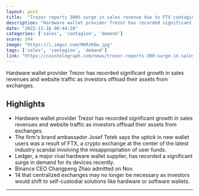 ```yaml
---
layout: post
title:  "Trezor reports 300% surge in sales revenue due to FTX contagion"
description: "Hardware wallet provider Trezor has recorded significant growth in sales revenues and website traffic as investors offload their assets from exchanges."
date: "2022-11-16 00:44:18"
categories: ['sales', 'contagion', 'demand']
score: 344
image: "https://i.imgur.com/MURzKOw.jpg"
tags: ['sales', 'contagion', 'demand']
link: "https://cointelegraph.com/news/trezor-reports-300-surge-in-sales-revenue-due-to-ftx-contagion"
---
```


Hardware wallet provider Trezor has recorded significant growth in sales revenues and website traffic as investors offload their assets from exchanges.

## Highlights

- Hardware wallet provider Trezor has recorded significant growth in sales revenues and website traffic as investors offload their assets from exchanges.
- The firm's brand ambassador Josef Tetek says the uptick in new wallet users was a result of FTX, a crypto exchange at the center of the latest industry scandal involving the misappropriation of user funds.
- Ledger, a major rival hardware wallet supplier, has recorded a significant surge in demand for its devices recently.
- Binance CEO Changpeng Zhao admitted on Nov.
- 14 that centralized exchanges may no longer be necessary as investors would shift to self-custodial solutions like hardware or software wallets.

---
